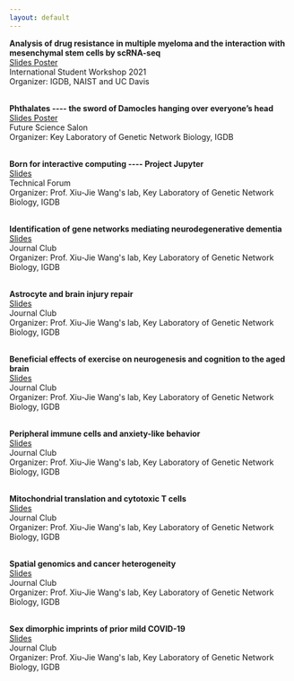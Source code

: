 ```yaml
---
layout: default
---
```


**Analysis of drug resistance in multiple myeloma and the interaction with mesenchymal stem cells by scRNA-seq** <br>
<a href="files/International Student Workshop-presentation_15min.pdf"> Slides </a>
<a href="files/International Student Workshop-poster_3min.pdf"> Poster </a> <br>
International Student Workshop 2021 <br>
Organizer: IGDB, NAIST and UC Davis <br><br>

**Phthalates ---- the sword of Damocles hanging over everyone’s head** <br>
<a href="files/Future Science Salon.pdf"> Slides </a>
<a href="files/Future Science Salon-poster.pdf"> Poster </a> <br>
Future Science Salon <br>
Organizer: Key Laboratory of Genetic Network Biology, IGDB <br><br>

**Born for interactive computing ---- Project Jupyter** <br>
<a href="files/Technical Forum-jupyterlab-20230228.pdf"> Slides </a> <br>
Technical Forum <br>
Organizer: Prof. Xiu-Jie Wang's lab, Key Laboratory of Genetic Network Biology, IGDB <br><br>

**Identification of gene networks mediating neurodegenerative dementia** <br>
<a href="files/journal_20181227-Identification of gene networks mediating neurodegenerative dementia.pdf"> Slides </a> <br>
Journal Club <br>
Organizer: Prof. Xiu-Jie Wang's lab, Key Laboratory of Genetic Network Biology, IGDB <br><br>

**Astrocyte and brain injury repair** <br>
<a href="files/journal20200903-astrocyte and brain injury repair.pdf"> Slides </a> <br>
Journal Club <br>
Organizer: Prof. Xiu-Jie Wang's lab, Key Laboratory of Genetic Network Biology, IGDB <br><br>

**Beneficial effects of exercise on neurogenesis and cognition to the aged brain** <br>
<a href="files/journal20210318-beneficial effects of exercise on neurogenesis and cognition to the aged brain.pdf"> Slides </a> <br>
Journal Club <br>
Organizer: Prof. Xiu-Jie Wang's lab, Key Laboratory of Genetic Network Biology, IGDB <br><br>

**Peripheral immune cells and anxiety-like behavior** <br>
<a href="files/journal20210526-Peripheral Immune Cells and Anxiety-like Behavior.pdf"> Slides </a> <br>
Journal Club <br>
Organizer: Prof. Xiu-Jie Wang's lab, Key Laboratory of Genetic Network Biology, IGDB <br><br>

**Mitochondrial translation and cytotoxic T cells** <br>
<a href="files/journal20211118-Mitochondrial translation and cytotoxic T cells.pdf"> Slides </a> <br>
Journal Club <br>
Organizer: Prof. Xiu-Jie Wang's lab, Key Laboratory of Genetic Network Biology, IGDB <br><br>

**Spatial genomics and cancer heterogeneity** <br>
<a href="files/journal20220519-Spatial genomics and cancer heterogeneity.pdf"> Slides </a> <br>
Journal Club <br>
Organizer: Prof. Xiu-Jie Wang's lab, Key Laboratory of Genetic Network Biology, IGDB <br><br>

**Sex dimorphic imprints of prior mild COVID-19** <br>
<a href="files/journal20230531-sex dimorphic imprints of prior mild COVID-19.pdf"> Slides </a> <br>
Journal Club <br>
Organizer: Prof. Xiu-Jie Wang's lab, Key Laboratory of Genetic Network Biology, IGDB <br><br>
